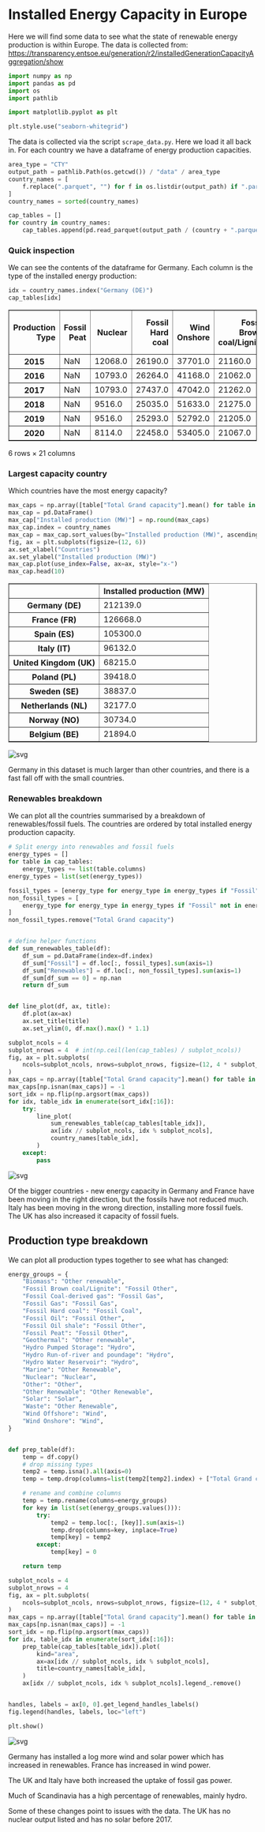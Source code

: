 # Installed Energy Capacity in Europe
Here we will find some data to see what the state of renewable energy production is within Europe.
The data is collected from:
https://transparency.entsoe.eu/generation/r2/installedGenerationCapacityAggregation/show


```python
import numpy as np
import pandas as pd
import os
import pathlib

import matplotlib.pyplot as plt

plt.style.use("seaborn-whitegrid")
```

The data is collected via the script `scrape_data.py`. Here we load it all back in. For each country we have a dataframe of energy production capacities.


```python
area_type = "CTY"
output_path = pathlib.Path(os.getcwd()) / "data" / area_type
country_names = [
    f.replace(".parquet", "") for f in os.listdir(output_path) if ".parquet" in f
]
country_names = sorted(country_names)

cap_tables = []
for country in country_names:
    cap_tables.append(pd.read_parquet(output_path / (country + ".parquet")))
```

### Quick inspection
We can see the contents of the dataframe for Germany. Each column is the type of the installed energy production:


```python
idx = country_names.index("Germany (DE)")
cap_tables[idx]
```




<div>
<style scoped>
    .dataframe tbody tr th:only-of-type {
        vertical-align: middle;
    }

    .dataframe tbody tr th {
        vertical-align: top;
    }

    .dataframe thead th {
        text-align: right;
    }
</style>
<table border="1" class="dataframe">
  <thead>
    <tr style="text-align: right;">
      <th>Production Type</th>
      <th>Fossil Peat</th>
      <th>Nuclear</th>
      <th>Fossil Hard coal</th>
      <th>Wind Onshore</th>
      <th>Fossil Brown coal/Lignite</th>
      <th>Geothermal</th>
      <th>Hydro Run-of-river and poundage</th>
      <th>Hydro Water Reservoir</th>
      <th>Wind Offshore</th>
      <th>Hydro Pumped Storage</th>
      <th>...</th>
      <th>Solar</th>
      <th>Fossil Oil shale</th>
      <th>Waste</th>
      <th>Fossil Gas</th>
      <th>Fossil Coal-derived gas</th>
      <th>Fossil Oil</th>
      <th>Marine</th>
      <th>Other</th>
      <th>Biomass</th>
      <th>Total Grand capacity</th>
    </tr>
  </thead>
  <tbody>
    <tr>
      <th>2015</th>
      <td>NaN</td>
      <td>12068.0</td>
      <td>26190.0</td>
      <td>37701.0</td>
      <td>21160.0</td>
      <td>34.0</td>
      <td>3989.0</td>
      <td>1518.0</td>
      <td>993.0</td>
      <td>8699.0</td>
      <td>...</td>
      <td>37271.0</td>
      <td>NaN</td>
      <td>1685.0</td>
      <td>31734.0</td>
      <td>NaN</td>
      <td>4532.0</td>
      <td>NaN</td>
      <td>1220.0</td>
      <td>6808.0</td>
      <td>196051.0</td>
    </tr>
    <tr>
      <th>2016</th>
      <td>NaN</td>
      <td>10793.0</td>
      <td>26264.0</td>
      <td>41168.0</td>
      <td>21062.0</td>
      <td>34.0</td>
      <td>3996.0</td>
      <td>1518.0</td>
      <td>3283.0</td>
      <td>8699.0</td>
      <td>...</td>
      <td>38686.0</td>
      <td>NaN</td>
      <td>1685.0</td>
      <td>32398.0</td>
      <td>NaN</td>
      <td>4605.0</td>
      <td>NaN</td>
      <td>1286.0</td>
      <td>6815.0</td>
      <td>202803.0</td>
    </tr>
    <tr>
      <th>2017</th>
      <td>NaN</td>
      <td>10793.0</td>
      <td>27437.0</td>
      <td>47042.0</td>
      <td>21262.0</td>
      <td>40.0</td>
      <td>4007.0</td>
      <td>1439.0</td>
      <td>4131.0</td>
      <td>8894.0</td>
      <td>...</td>
      <td>40834.0</td>
      <td>NaN</td>
      <td>1685.0</td>
      <td>32627.0</td>
      <td>NaN</td>
      <td>4614.0</td>
      <td>NaN</td>
      <td>1421.0</td>
      <td>7080.0</td>
      <td>213816.0</td>
    </tr>
    <tr>
      <th>2018</th>
      <td>NaN</td>
      <td>9516.0</td>
      <td>25035.0</td>
      <td>51633.0</td>
      <td>21275.0</td>
      <td>38.0</td>
      <td>3860.0</td>
      <td>1440.0</td>
      <td>5051.0</td>
      <td>8918.0</td>
      <td>...</td>
      <td>42804.0</td>
      <td>NaN</td>
      <td>1686.0</td>
      <td>31361.0</td>
      <td>NaN</td>
      <td>4271.0</td>
      <td>NaN</td>
      <td>1418.0</td>
      <td>7396.0</td>
      <td>216198.0</td>
    </tr>
    <tr>
      <th>2019</th>
      <td>NaN</td>
      <td>9516.0</td>
      <td>25293.0</td>
      <td>52792.0</td>
      <td>21205.0</td>
      <td>42.0</td>
      <td>3983.0</td>
      <td>1298.0</td>
      <td>6393.0</td>
      <td>9422.0</td>
      <td>...</td>
      <td>45299.0</td>
      <td>NaN</td>
      <td>1686.0</td>
      <td>31664.0</td>
      <td>NaN</td>
      <td>4356.0</td>
      <td>NaN</td>
      <td>1235.0</td>
      <td>7752.0</td>
      <td>222381.0</td>
    </tr>
    <tr>
      <th>2020</th>
      <td>NaN</td>
      <td>8114.0</td>
      <td>22458.0</td>
      <td>53405.0</td>
      <td>21067.0</td>
      <td>42.0</td>
      <td>3958.0</td>
      <td>1298.0</td>
      <td>7709.0</td>
      <td>9422.0</td>
      <td>...</td>
      <td>46471.0</td>
      <td>NaN</td>
      <td>1661.0</td>
      <td>31712.0</td>
      <td>0.0</td>
      <td>4373.0</td>
      <td>NaN</td>
      <td>1558.0</td>
      <td>7855.0</td>
      <td>221584.0</td>
    </tr>
  </tbody>
</table>
<p>6 rows × 21 columns</p>
</div>



### Largest capacity country
Which countries have the most energy capacity?


```python
max_caps = np.array([table["Total Grand capacity"].mean() for table in cap_tables])
max_cap = pd.DataFrame()
max_cap["Installed production (MW)"] = np.round(max_caps)
max_cap.index = country_names
max_cap = max_cap.sort_values(by="Installed production (MW)", ascending=False)
fig, ax = plt.subplots(figsize=(12, 6))
ax.set_xlabel("Countries")
ax.set_ylabel("Installed production (MW)")
max_cap.plot(use_index=False, ax=ax, style="x-")
max_cap.head(10)
```




<div>
<style scoped>
    .dataframe tbody tr th:only-of-type {
        vertical-align: middle;
    }

    .dataframe tbody tr th {
        vertical-align: top;
    }

    .dataframe thead th {
        text-align: right;
    }
</style>
<table border="1" class="dataframe">
  <thead>
    <tr style="text-align: right;">
      <th></th>
      <th>Installed production (MW)</th>
    </tr>
  </thead>
  <tbody>
    <tr>
      <th>Germany (DE)</th>
      <td>212139.0</td>
    </tr>
    <tr>
      <th>France (FR)</th>
      <td>126668.0</td>
    </tr>
    <tr>
      <th>Spain (ES)</th>
      <td>105300.0</td>
    </tr>
    <tr>
      <th>Italy (IT)</th>
      <td>96132.0</td>
    </tr>
    <tr>
      <th>United Kingdom (UK)</th>
      <td>68215.0</td>
    </tr>
    <tr>
      <th>Poland (PL)</th>
      <td>39418.0</td>
    </tr>
    <tr>
      <th>Sweden (SE)</th>
      <td>38837.0</td>
    </tr>
    <tr>
      <th>Netherlands (NL)</th>
      <td>32177.0</td>
    </tr>
    <tr>
      <th>Norway (NO)</th>
      <td>30734.0</td>
    </tr>
    <tr>
      <th>Belgium (BE)</th>
      <td>21894.0</td>
    </tr>
  </tbody>
</table>
</div>




    
![svg](installed_energy_capacity_files/installed_energy_capacity_7_1.svg)
    


Germany in this dataset is much larger than other countries, and there is a fast fall off with the small countries.

### Renewables breakdown
We can plot all the countries summarised by a breakdown of renewables/fossil fuels. The countries are ordered by total installed energy production capacity.


```python
# Split energy into renewables and fossil fuels
energy_types = []
for table in cap_tables:
    energy_types += list(table.columns)
energy_types = list(set(energy_types))

fossil_types = [energy_type for energy_type in energy_types if "Fossil" in energy_type]
non_fossil_types = [
    energy_type for energy_type in energy_types if "Fossil" not in energy_type
]
non_fossil_types.remove("Total Grand capacity")


# define helper functions
def sum_renewables_table(df):
    df_sum = pd.DataFrame(index=df.index)
    df_sum["Fossil"] = df.loc[:, fossil_types].sum(axis=1)
    df_sum["Renewables"] = df.loc[:, non_fossil_types].sum(axis=1)
    df_sum[df_sum == 0] = np.nan
    return df_sum


def line_plot(df, ax, title):
    df.plot(ax=ax)
    ax.set_title(title)
    ax.set_ylim(0, df.max().max() * 1.1)
```


```python
subplot_ncols = 4
subplot_nrows = 4  # int(np.ceil(len(cap_tables) / subplot_ncols))
fig, ax = plt.subplots(
    ncols=subplot_ncols, nrows=subplot_nrows, figsize=(12, 4 * subplot_nrows)
)
max_caps = np.array([table["Total Grand capacity"].mean() for table in cap_tables])
max_caps[np.isnan(max_caps)] = -1
sort_idx = np.flip(np.argsort(max_caps))
for idx, table_idx in enumerate(sort_idx[:16]):
    try:
        line_plot(
            sum_renewables_table(cap_tables[table_idx]),
            ax[idx // subplot_ncols, idx % subplot_ncols],
            country_names[table_idx],
        )
    except:
        pass
```


    
![svg](installed_energy_capacity_files/installed_energy_capacity_10_0.svg)
    


Of the bigger countries - new energy capacity in Germany and France have been moving in the right direction, but the fossils have not reduced much. Italy has been moving in the wrong direction, installing more fossil fuels. The UK has also increased it capacity of fossil fuels.

## Production type breakdown
We can plot all production types together to see what has changed:


```python
energy_groups = {
    "Biomass": "Other renewable",
    "Fossil Brown coal/Lignite": "Fossil Other",
    "Fossil Coal-derived gas": "Fossil Gas",
    "Fossil Gas": "Fossil Gas",
    "Fossil Hard coal": "Fossil Coal",
    "Fossil Oil": "Fossil Other",
    "Fossil Oil shale": "Fossil Other",
    "Fossil Peat": "Fossil Other",
    "Geothermal": "Other renewable",
    "Hydro Pumped Storage": "Hydro",
    "Hydro Run-of-river and poundage": "Hydro",
    "Hydro Water Reservoir": "Hydro",
    "Marine": "Other Renewable",
    "Nuclear": "Nuclear",
    "Other": "Other",
    "Other Renewable": "Other Renewable",
    "Solar": "Solar",
    "Waste": "Other Renewable",
    "Wind Offshore": "Wind",
    "Wind Onshore": "Wind",
}


def prep_table(df):
    temp = df.copy()
    # drop missing types
    temp2 = temp.isna().all(axis=0)
    temp = temp.drop(columns=list(temp2[temp2].index) + ["Total Grand capacity"])

    # rename and combine columns
    temp = temp.rename(columns=energy_groups)
    for key in list(set(energy_groups.values())):
        try:
            temp2 = temp.loc[:, [key]].sum(axis=1)
            temp.drop(columns=key, inplace=True)
            temp[key] = temp2
        except:
            temp[key] = 0

    return temp
```


```python
subplot_ncols = 4
subplot_nrows = 4
fig, ax = plt.subplots(
    ncols=subplot_ncols, nrows=subplot_nrows, figsize=(12, 4 * subplot_nrows)
)
max_caps = np.array([table["Total Grand capacity"].mean() for table in cap_tables])
max_caps[np.isnan(max_caps)] = -1
sort_idx = np.flip(np.argsort(max_caps))
for idx, table_idx in enumerate(sort_idx[:16]):
    prep_table(cap_tables[table_idx]).plot(
        kind="area",
        ax=ax[idx // subplot_ncols, idx % subplot_ncols],
        title=country_names[table_idx],
    )
    ax[idx // subplot_ncols, idx % subplot_ncols].legend_.remove()


handles, labels = ax[0, 0].get_legend_handles_labels()
fig.legend(handles, labels, loc="left")

plt.show()
```


    
![svg](installed_energy_capacity_files/installed_energy_capacity_14_0.svg)
    


Germany has installed a log more wind and solar power which has increased in renewables. France has increased in wind power.

The UK and Italy have both increased the uptake of fossil gas power.

Much of Scandinavia has a high percentage of renewables, mainly hydro.


Some of these changes point to issues with the data. The UK has no nuclear output listed and has no solar before 2017.
